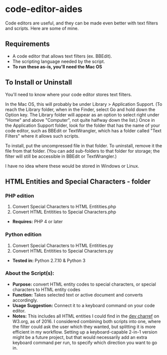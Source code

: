 code-editor-aides
======================
Code editors are useful, and they can be made even better with text filters and scripts. Here are some of mine.

## Requirements
* A code editor that allows text filters (ex. BBEdit).
* The scripting language needed by the script.
* **To run these as-is, you'll need the Mac OS**


## To Install or Uninstall
You'll need to know where your code editor stores text filters.

In the Mac OS, this will probably be under Library > Application Support. (To reach the Library folder, when in the Finder, select Go and hold down the Option key. The Library folder will appear as an option to select right under "Home" and above "Computer", not quite halfway down the list.) Once in the Application Support folder, look for the folder that has the name of your code editor, such as BBEdit or TextWrangler, which has a folder called "Text Filters" where it allows such scripts.

To install, put the uncompressed file in that folder. To uninstall, remove it the file from that folder. (You can add sub-folders to that folder for storage; the filter will still be accessible in BBEdit or TextWrangler.)

I have no idea where these would be stored in Windows or Linux.


## HTML Entities and Special Characters - folder
### PHP edition
1. Convert Special Characters to HTML Entitities.php
2. Convert HTML Entitities to Special Characters.php
* **Requires:** PHP 4 or later

### Python edition
1. Convert Special Characters to HTML Entitities.py
2. Convert HTML Entitities to Special Characters.py
* **Tested in:** Python 2.7.10 & Python 3

### About the Script(s):
* **Purpose:** convert HTML entity codes to special characters, or special characters to HTML entity codes
* **Function:** Takes selected text or active document and converts accordingly.
* **Usage Suggestion:** Connect it to a keyboard command on your code editor.
* **Notes:** This includes all HTML entities I could find in the [dev charref](http://dev.w3.org/html5/html-author/charref) on W3.org, as of 2016. I considered combining both scripts into one, where the filter could ask the user which they wanted, but splitting it is more efficient in my workflow. Setting up a keyboard-capable 2-in-1 version might be a future project, but that would necessarily add an extra keyboard command per run, to specify which direction you want to go in.
